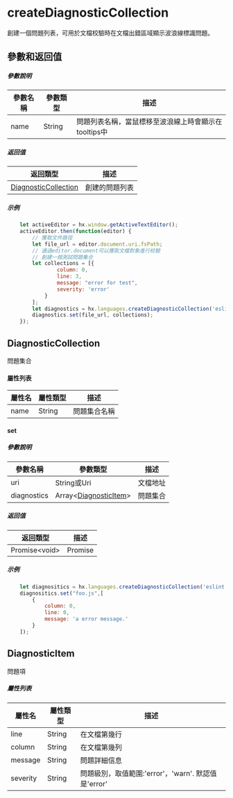 # createDiagnosticCollection

創建一個問題列表，可用於文檔校驗時在文檔出錯區域顯示波浪線標識問題。

## 參數和返回值

##### 參數說明

|參數名稱	|參數類型	|描述			|
|--			|--			|--				|
|name		|String		|問題列表名稱，當鼠標移至波浪線上時會顯示在tooltips中|

##### 返回值

|返回類型										|描述			|
|--												|--				|
|[DiagnosticCollection](#DiagnosticCollection)	|創建的問題列表	|


##### 示例

``` javascript
    let activeEditor = hx.window.getActiveTextEditor();
    activeEditor.then(function(editor) {
        // 獲取文件路徑
        let file_url = editor.document.uri.fsPath;
        // 通過editor.document可以獲取文檔對象進行校驗
        // 創建一個測試問題集合
        let collections = [{
                column: 0,
                line: 3,
                message: "error for test",
                severity: 'error'
            }
        ];
        let diagnostics = hx.languages.createDiagnosticCollection('eslint');
        diagnostics.set(file_url, collections);
    });
```

## DiagnosticCollection

問題集合

#### 屬性列表

|屬性名	|屬性類型	|描述		|
|--		|--			|--			|
|name	|String		|問題集合名稱	|

#### set

##### 參數說明

|參數名稱	|參數類型										|描述		|
|--			|--												|--			|
|uri		|String或Uri									|文檔地址	|
|diagnostics|Array&lt;[DiagnosticItem](#DiagnosticItem)&gt;	|問題集合	|

##### 返回值

|返回類型	|描述	|
|--			|--		|
|Promise&lt;void&gt;	|Promise	|

##### 示例

``` javascript
    let diagnositics = hx.languages.createDiagnosticCollection('eslint');
    diagnositics.set("foo.js",[
        {
            column: 0,
            line: 0,
            message: 'a error message.'
        }
    ]);
```

## DiagnosticItem

問題項

##### 屬性列表

|屬性名		|屬性類型	|描述												|
|--			|--			|--													|
|line		|String		|在文檔第幾行										|
|column		|String		|在文檔第幾列										|
|message	|String		|問題詳細信息										|
|severity	|String		|問題級別，取值範圍:'error'，'warn'. 默認值是'error'|
